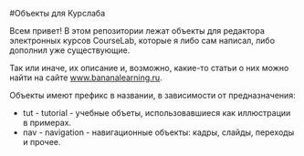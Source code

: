 #Объекты для Курслаба

Всем привет!
В этом репозитории лежат объекты для редактора электронных курсов CourseLab, которые я либо сам написал, либо дополнил уже существующие.

Так или иначе, их описание и, возможно, какие-то статьи о них можно найти на сайте www.bananalearning.ru.

Объекты имеют префикс в названии, в зависимости от предназначения:
- tut - tutorial - учебные объеты, использовавшиеся как иллюстрации в примерах.
- nav - navigation - навигационные объекты: кадры, слайды, переходы и прочее. 
